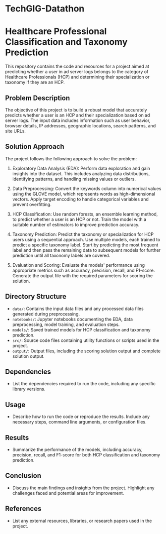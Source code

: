 # TechGIG-Datathon
# Healthcare Professional Classification and Taxonomy Prediction

This repository contains the code and resources for a project aimed at predicting whether a user in ad server logs belongs to the category of Healthcare Professionals (HCP) and determining their specialization or taxonomy if they are an HCP.

## Problem Description

The objective of this project is to build a robust model that accurately predicts whether a user is an HCP and their specialization based on ad server logs. The input data includes information such as user behavior, browser details, IP addresses, geographic locations, search patterns, and site URLs.

## Solution Approach

The project follows the following approach to solve the problem:

1. Exploratory Data Analysis (EDA): Perform data exploration and gain insights into the dataset. This includes analyzing data distributions, identifying patterns, and handling missing values or outliers.

2. Data Preprocessing: Convert the keywords column into numerical values using the GLOVE model, which represents words as high-dimensional vectors. Apply target encoding to handle categorical variables and prevent overfitting.

3. HCP Classification: Use random forests, an ensemble learning method, to predict whether a user is an HCP or not. Train the model with a suitable number of estimators to improve prediction accuracy.

4. Taxonomy Prediction: Predict the taxonomy or specialization for HCP users using a sequential approach. Use multiple models, each trained to predict a specific taxonomy label. Start by predicting the most frequent label and then pass the remaining data to subsequent models for further prediction until all taxonomy labels are covered.

5. Evaluation and Scoring: Evaluate the models' performance using appropriate metrics such as accuracy, precision, recall, and F1-score. Generate the output file with the required parameters for scoring the solution.

## Directory Structure

- `data/`: Contains the input data files and any processed data files generated during preprocessing.
- `notebooks/`: Jupyter notebooks documenting the EDA, data preprocessing, model training, and evaluation steps.
- `models/`: Saved trained models for HCP classification and taxonomy prediction.
- `src/`: Source code files containing utility functions or scripts used in the project.
- `output/`: Output files, including the scoring solution output and complete solution output.

## Dependencies

- List the dependencies required to run the code, including any specific library versions.

## Usage

- Describe how to run the code or reproduce the results. Include any necessary steps, command line arguments, or configuration files.

## Results

- Summarize the performance of the models, including accuracy, precision, recall, and F1-score for both HCP classification and taxonomy prediction.

## Conclusion

- Discuss the main findings and insights from the project. Highlight any challenges faced and potential areas for improvement.

## References

- List any external resources, libraries, or research papers used in the project.

